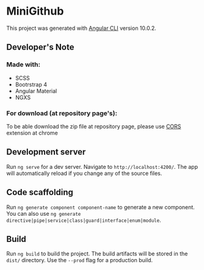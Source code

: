 # MiniGithub

This project was generated with [Angular CLI](https://github.com/angular/angular-cli) version 10.0.2.

## Developer's Note

### Made with:
* SCSS
* Bootrstrap 4
* Angular Material
* NGXS

### For download (at repository page's):
To be able download the zip file at repository page, please use [CORS](https://chrome.google.com/webstore/detail/allow-cors-access-control/lhobafahddgcelffkeicbaginigeejlf) extension at chrome

## Development server

Run `ng serve` for a dev server. Navigate to `http://localhost:4200/`. The app will automatically reload if you change any of the source files.

## Code scaffolding

Run `ng generate component component-name` to generate a new component. You can also use `ng generate directive|pipe|service|class|guard|interface|enum|module`.

## Build

Run `ng build` to build the project. The build artifacts will be stored in the `dist/` directory. Use the `--prod` flag for a production build.
